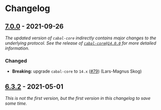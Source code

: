 # Changelog

## [7.0.0] - 2021-09-26

_The updated version of `cabal-core` indirectly contains major changes to the underlying protocol. See the release of [`cabal-core@14.0.0`](https://github.com/cabal-club/cabal-core/blob/master/CHANGELOG.md#1400---2021-05-18) for more detailed information._

### Changed

- **Breaking:** upgrade `cabal-core` to `14.x` ([#79](https://github.com/cabal-club/cabal-client/issues/79)) (Lars-Magnus Skog)

## [6.3.2] - 2021-05-01

_This is not the first version, but the first version in this changelog to save some time._

[7.0.0]: https://github.com/cabal-club/cabal-client/compare/v6.3.2...v7.0.0

[6.3.2]: https://github.com/cabal-club/cabal-client/releases/tag/v6.3.2
